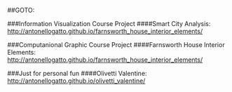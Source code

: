 ##GOTO: 

###Information Visualization Course Project
####Smart City Analysis:
http://antonellogatto.github.io/farnsworth_house_interior_elements/

###Computanional Graphic Course Project
####Farnsworth House Interior Elements: 
http://antonellogatto.github.io/farnsworth_house_interior_elements/

###Just for personal fun
####Olivetti Valentine:
http://antonellogatto.github.io/olivetti_valentine/
